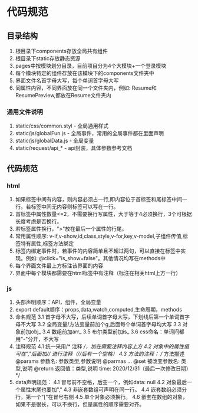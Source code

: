 # 代码规范

## 目录结构
1. 根目录下components存放全局共有组件
2. 根目录下static存放静态资源
3. pages中按模块划分目录，目前项目分为4个大模块+一个登录模块
4. 每个模块特定的组件存放在该模块下的components文件夹中
5. 界面文件名首字母大写，每个单词首字母大写
6. 同属性内容，不同界面放在同一个文件夹内，例如: Resume和ResumePreview,都放在Resume文件夹内

### 通用文件说明
1. static/css/common.styl - 全局通用样式
2. static/js/globalFun.js - 全局事件，常用的全局事件都在里面声明
3. static/js/globalData.js - 全局变量
4. static/request/api_* - api封装，具体参数参考文档

## 代码规范
### html
1. 如果标签中间有内容，则内容必须占一行,即内容位于首标签和尾标签中间一行。若标签中间无内容则标签可以写在一行。
2. 首标签中属性数量<=2，不需要换行写属性，大于等于4必须换行，3个可根据长度考虑是否换行。
3. 若标签属性换行，">"放在最后一个属性的行尾。
4. 常用属性顺序: v-if,v-show,id,class,style,v-for,key,v-model,子组件传值,标签特有属性,标签方法绑定
5. 标签内绑定事件时，若事件的内容简单且不超过两句，可以直接在标签中实现。例如: @click="is_show=false"。其他情况均写在methods中
6. 每个界面文件最上方标注该界面的内容
7. 界面中每个模块都需要在html标签中有注释（标注在相关html上方一行）

### js
1. 头部声明顺序：API，组件，全局变量
2. export default顺序：props,data,watch,computed,生命周期，methods
3. 命名规范
	3.1 首字母不大写，后续单词首字母大写，下划线后第一个单词首字母不大写
	3.2 全局变量/方法变量前加个g,后面每个单词首字母均大写
	3.3 对象前加obj_
	3.4 数组前加arr_
	3.5 布尔类型前加is_
	3.6 css命名：单词间都用"-"分开，不大写
4. 注释规范
	4.1 统一采用/* 注释 */，加在需要注释内容上方
	4.2 对象中的属性值可在","后面加// 进行注释（//后有一个空格）
	4.3 方法的注释：
		/*
			方法描述
			@params 参数名: 参数类型,参数说明
			@parmas ...
			@set 被改变参数名: 类型,说明
			@return 返回值：类型,说明
			time: 2020/12/31（最后一次修改日期）
		*/
4. data声明规范：
	4.1 冒号前不空格，后空一个，例如data: null
	4.2 对象最后一个属性末尾也要加","
	4.3 非嵌套数组可声明在同一行。
	4.4 嵌套数组必须分行，第一个"["在冒号右侧
	4.5 单个对象必须换行。
	4.6 嵌套在数组的对象，如果不是很长，可以不换行，但是属性的顺序需要对齐。
